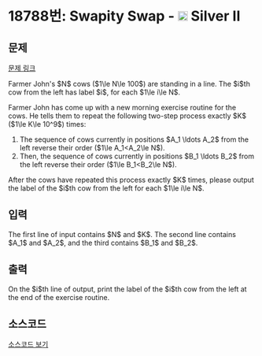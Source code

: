 # 18788번: Swapity Swap - <img src="https://static.solved.ac/tier_small/9.svg" style="height:20px" /> Silver II

<!-- performance -->

<!-- 문제 제출 후 깃허브에 푸시를 했을 때 제출한 코드의 성능이 입력될 공간입니다.-->

<!-- end -->

## 문제

[문제 링크](https://boj.kr/18788)


<p>Farmer John's $N$ cows ($1\le N\le 100$) are standing in a line. The $i$th cow from the left has label $i$, for each $1\le i\le N$.</p>

<p>Farmer John has come up with a new morning exercise routine for the cows. He tells them to repeat the following two-step process exactly $K$ ($1\le K\le 10^9$) times:</p>

<ol>
<li>The sequence of cows currently in positions $A_1 \ldots A_2$ from the left reverse their order ($1\le A_1&lt;A_2\le N$).</li>
<li>Then, the sequence of cows currently in positions $B_1 \ldots B_2$ from the left reverse their order ($1\le B_1&lt;B_2\le N$).</li>
</ol>

<p>After the cows have repeated this process exactly $K$ times, please output the label of the $i$th cow from the left for each $1\le i\le N$.</p>



## 입력


<p>The first line of input contains $N$ and $K$. The second line contains $A_1$ and $A_2$, and the third contains $B_1$ and $B_2$.</p>



## 출력


<p>On the $i$th line of output, print the label of the $i$th cow from the left at the end of the exercise routine.</p>



## 소스코드

[소스코드 보기](Swapity%20Swap.cpp)